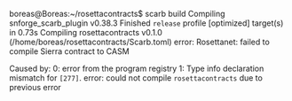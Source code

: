 boreas@Boreas:~/rosettacontracts$ scarb build
Compiling snforge_scarb_plugin v0.38.3
Finished `release` profile [optimized] target(s) in 0.73s
Compiling rosettacontracts v0.1.0 (/home/boreas/rosettacontracts/Scarb.toml)
error: Rosettanet: failed to compile Sierra contract to CASM

Caused by:
0: error from the program registry
1: Type info declaration mismatch for `[277]`.
error: could not compile `rosettacontracts` due to previous error
